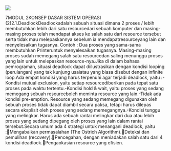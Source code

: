 <img src="https://i.imgur.com/HsGBZos.jpg">

7MODUL 2KONSEP DASAR SISTEM OPERASI (2)2.1.DeadlockDeadlockadalah sebuah situasi dimana 2 proses / lebih membutuhkan lebih dari satu resourcedari  sebuah  komputer  dan  masing-masing  proses  telah  mendapat akses ke salah satu dari resource tersebut serta tidak mau melepaskannya sebelum ia mendapatresourceyang lain dan menyelesaikan tugasnya. Contoh : Dua proses yang  sama-sama  membutuhkan Printeruntuk  menyelesaikan  tugasnya.  Masing-masing proses sudah memegang salah satu resourcedan saling menunggu proses yang lain untuk melepaskan resource-nya.Jika di dalam bahasa pemrograman, situasi deadlock dapat diilustrasikan dengan kondisi looping (perulangan) yang tak kunjung usaiatau yang biasa disebut dengan infinite loop.Ada empat kondisi yang harus terpenuhi agar terjadi deadlock, yaitu :-Kondisi mutual exclusion, yaitu setiap resourcediberikan pada tepat satu proses pada waktu tertentu.-Kondisi hold & wait, yaitu proses yang sedang memegang sebuah resourceboleh meminta resource yang lain.-Tidak  ada  kondisi pre-emption. Resource yang  sedang  memegang  digunakan oleh sebuah proses tidak dapat diambil secara paksa, tetapi harus dilepas secara eksplisit oleh proses yang sedang memegangnya.-Kondisi tunggu yang melingkar. Harus ada sebuah rantai melingkar dari dua atau lebih proses yang sedang dipegang oleh proses yang lain dalam rantai tersebut.Secara umum ada 4 strategi untuk menangani deadlock, yaitu :Mengabaikan permasalahan (The Ostrich Algorithm).Deteksi dan pemulihan (recovery).Pencegahan, dengan meniadakan salah satu dari 4 kondisi deadlock.Pengaokasian resource yang efisien.

